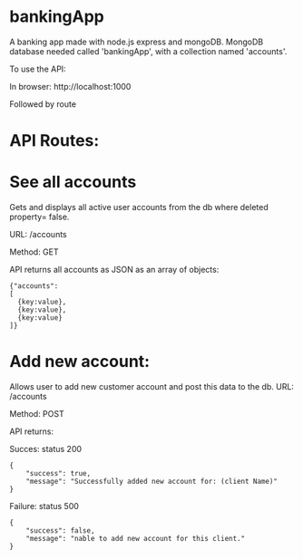# bankingApp
A banking app made with node.js express and mongoDB.
MongoDB database needed called 'bankingApp', with a collection named 'accounts'.

To use the API:

In browser: http://localhost:1000

Followed by route

# API Routes:

# See all accounts
Gets and displays all active user accounts from the db where deleted property= false.

URL: /accounts

Method: GET

API returns all accounts as JSON as an array of objects:

```
{"accounts":
[
  {key:value},
  {key:value},
  {key:value}
]}
```


# Add new account:

Allows user to add new customer account and post this data to the db.
URL: /accounts

Method: POST

API returns:

Succes: status 200
```
{
    "success": true,
    "message": "Successfully added new account for: (client Name)"
}
```

Failure: status 500
```
{
    "success": false,
    "message": "nable to add new account for this client."
}
```

